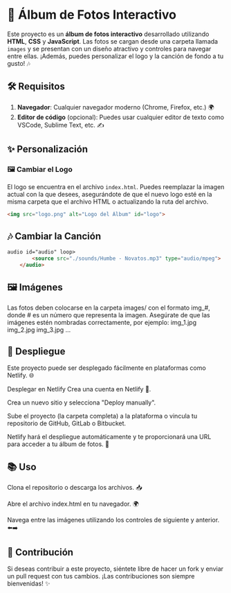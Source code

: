 # 📸 Álbum de Fotos Interactivo

Este proyecto es un **álbum de fotos interactivo** desarrollado utilizando **HTML**, **CSS** y **JavaScript**. Las fotos se cargan desde una carpeta llamada `images` y se presentan con un diseño atractivo y controles para navegar entre ellas. ¡Además, puedes personalizar el logo y la canción de fondo a tu gusto! 🎶



## 🛠 Requisitos

1. **Navegador**: Cualquier navegador moderno (Chrome, Firefox, etc.) 🌍
2. **Editor de código** (opcional): Puedes usar cualquier editor de texto como VSCode, Sublime Text, etc. ✍️

## ✨ Personalización

### 🖼 Cambiar el Logo

El logo se encuentra en el archivo `index.html`. Puedes reemplazar la imagen actual con la que desees, asegurándote de que el nuevo logo esté en la misma carpeta que el archivo HTML o actualizando la ruta del archivo.

```html
<img src="logo.png" alt="Logo del Álbum" id="logo">
```
## 🎶 Cambiar la Canción

```html
audio id="audio" loop>
        <source src="./sounds/Humbe - Novatos.mp3" type="audio/mpeg">
    </audio>
```

## 🖼 Imágenes
Las fotos deben colocarse en la carpeta images/ con el formato img_#, donde # es un número que representa la imagen. Asegúrate de que las imágenes estén nombradas correctamente, por ejemplo:
img_1.jpg
img_2.jpg
img_3.jpg
...
## 🚀 Despliegue
Este proyecto puede ser desplegado fácilmente en plataformas como Netlify. 🌐

Desplegar en Netlify
Crea una cuenta en Netlify 📝.

Crea un nuevo sitio y selecciona "Deploy manually".

Sube el proyecto (la carpeta completa) a la plataforma o vincula tu repositorio de GitHub, GitLab o Bitbucket.

Netlify hará el despliegue automáticamente y te proporcionará una URL para acceder a tu álbum de fotos. 🎉

## 📚 Uso
Clona el repositorio o descarga los archivos. 📥

Abre el archivo index.html en tu navegador. 🌍

Navega entre las imágenes utilizando los controles de siguiente y anterior. ⬅️➡️

## 🤝 Contribución
Si deseas contribuir a este proyecto, siéntete libre de hacer un fork y enviar un pull request con tus cambios. ¡Las contribuciones son siempre bienvenidas! ✨




